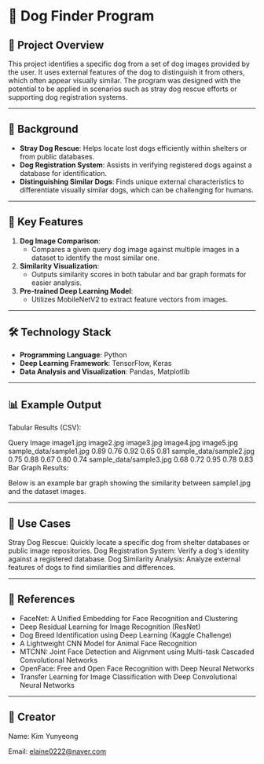 # 🐶 Dog Finder Program

## 📖 Project Overview
This project identifies a specific dog from a set of dog images provided by the user. It uses external features of the dog to distinguish it from others, which often appear visually similar. The program was designed with the potential to be applied in scenarios such as stray dog rescue efforts or supporting dog registration systems.

---

## 🎯 Background
- **Stray Dog Rescue**: Helps locate lost dogs efficiently within shelters or from public databases.
- **Dog Registration System**: Assists in verifying registered dogs against a database for identification.
- **Distinguishing Similar Dogs**: Finds unique external characteristics to differentiate visually similar dogs, which can be challenging for humans.

---

## 🚀 Key Features
1. **Dog Image Comparison**:
   - Compares a given query dog image against multiple images in a dataset to identify the most similar one.
2. **Similarity Visualization**:
   - Outputs similarity scores in both tabular and bar graph formats for easier analysis.
3. **Pre-trained Deep Learning Model**:
   - Utilizes MobileNetV2 to extract feature vectors from images.

---

## 🛠️ Technology Stack
- **Programming Language**: Python
- **Deep Learning Framework**: TensorFlow, Keras
- **Data Analysis and Visualization**: Pandas, Matplotlib

---

## 📊 Example Output
Tabular Results (CSV):

Query Image	image1.jpg	image2.jpg	image3.jpg	image4.jpg	image5.jpg
sample_data/sample1.jpg	0.89	0.76	0.92	0.65	0.81
sample_data/sample2.jpg	0.75	0.88	0.67	0.80	0.74
sample_data/sample3.jpg	0.68	0.72	0.95	0.78	0.83
Bar Graph Results:

Below is an example bar graph showing the similarity between sample1.jpg and the dataset images.

---

## 📌 Use Cases
Stray Dog Rescue: Quickly locate a specific dog from shelter databases or public image repositories.
Dog Registration System: Verify a dog's identity against a registered database.
Dog Similarity Analysis: Analyze external features of dogs to find similarities and differences.

---

## 📄 References 
- FaceNet: A Unified Embedding for Face Recognition and Clustering
- Deep Residual Learning for Image Recognition (ResNet)
- Dog Breed Identification using Deep Learning (Kaggle Challenge)
- A Lightweight CNN Model for Animal Face Recognition
- MTCNN: Joint Face Detection and Alignment using Multi-task Cascaded Convolutional Networks
- OpenFace: Free and Open Face Recognition with Deep Neural Networks
- Transfer Learning for Image Classification with Deep Convolutional Neural Networks

---
## 🐾 Creator
Name: Kim Yunyeong

Email: elaine0222@naver.com


